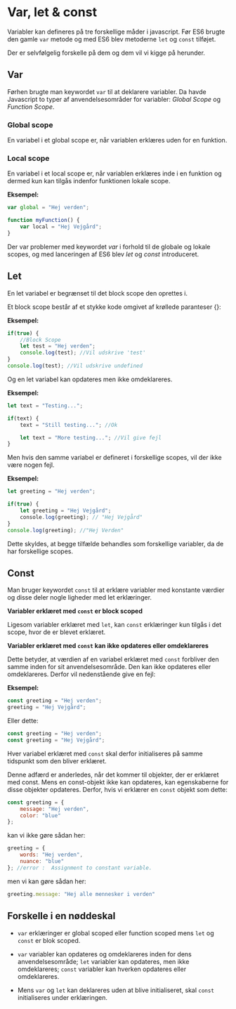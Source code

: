 # Var, let & const

Variabler kan defineres på tre forskellige måder i javascript. Før ES6 brugte den gamle `var` metode og med ES6 blev metoderne `let` og `const` tilføjet. 

Der er selvfølgelig forskelle på dem og dem vil vi kigge på herunder.

## Var

Førhen brugte man keywordet `var` til at deklarere variabler. Da havde Javascript to typer af anvendelsesområder for variabler: *Global Scope* og *Function Scope*.

### Global scope

En variabel i et global scope er, når variablen erklæres uden for en funktion.

### Local scope

En variabel i et local scope er, når variablen erklæres inde i en funktion og dermed kun kan tilgås indenfor funktionen lokale scope.

**Eksempel:**

```javascript
var global = "Hej verden";

function myFunction() {
    var local = "Hej Vejgård";
}
```
Der var problemer med keywordet *var* i forhold til de globale og lokale scopes, og med lanceringen af ES6 blev *let* og *const* introduceret.

## Let 

En let variabel er begrænset til det block scope den oprettes i. 

Et block scope består af et stykke kode omgivet af krøllede paranteser {}:

**Eksempel:**

```javascript
if(true) {
    //Block Scope
    let test = "Hej verden";
    console.log(test); //Vil udskrive 'test'
}
console.log(test); //Vil udskrive undefined

```
Og en let variabel kan opdateres men ikke omdeklareres.

**Eksempel:**

```javascript
let text = "Testing...";

if(text) {
    text = "Still testing..."; //Ok

    let text = "More testing..."; //Vil give fejl
}

```

Men hvis den samme variabel er defineret i forskellige scopes, vil der ikke være nogen fejl.

**Eksempel:**

```javascript
let greeting = "Hej verden";

if(true) {
    let greeting = "Hej Vejgård";
    console.log(greeting); // "Hej Vejgård"
}
console.log(greeting); //"Hej Verden"
```

Dette skyldes, at begge tilfælde behandles som forskellige variabler, da de har forskellige scopes.

## Const 

Man bruger keywordet `const` til at erklære variabler med konstante værdier og disse deler nogle ligheder med let erklæringer.

**Variabler erklæret med `const` er block scoped**

Ligesom variabler erklæret med `let`, kan `const` erklæringer kun tilgås i det scope, hvor de er blevet erklæret.

**Variabler erklæret med `const` kan ikke opdateres eller omdeklareres**

Dette betyder, at værdien af en variabel erklæret med `const` forbliver den samme inden for sit anvendelsesområde. Den kan ikke opdateres eller omdeklareres. Derfor vil nedenstående give en fejl:

**Eksempel:**
```javascript
const greeting = "Hej verden";
greeting = "Hej Vejgård";
```
Eller dette:
```javascript
const greeting = "Hej verden";
const greeting = "Hej Vejgård";
```

Hver variabel erklæret med `const` skal derfor initialiseres på samme tidspunkt som den bliver erklæret.

Denne adfærd er anderledes, når det kommer til objekter, der er erklæret med const. Mens en const-objekt ikke kan opdateres, kan egenskaberne for disse objekter opdateres. Derfor, hvis vi erklærer en `const` objekt som dette:

```javascript
const greeting = {
    message: "Hej verden",
    color: "blue"
};
```
kan vi ikke gøre sådan her:
```javascript
greeting = {
    words: "Hej verden",
    nuance: "blue"
}; //error :  Assignment to constant variable.
```
men vi kan gøre sådan her:
```javascript
greeting.message: "Hej alle mennesker i verden"
```
## Forskelle i en nøddeskal
- `var` erklæringer er global scoped eller function scoped mens `let` og `const` er blok scoped.

- `var` variabler kan opdateres og omdeklareres inden for dens anvendelsesområde; `let` variabler kan opdateres, men ikke omdeklareres; `const` variabler kan hverken opdateres eller omdeklareres.

- Mens `var` og `let` kan deklareres uden at blive initialiseret, skal `const` initialiseres under erklæringen.
